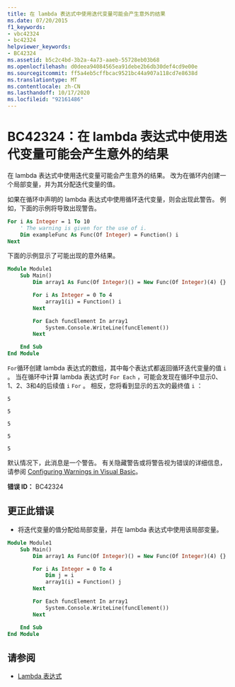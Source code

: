 ```yaml
---
title: 在 lambda 表达式中使用迭代变量可能会产生意外的结果
ms.date: 07/20/2015
f1_keywords:
- vbc42324
- bc42324
helpviewer_keywords:
- BC42324
ms.assetid: b5c2c4bd-3b2a-4a73-aaeb-55728eb03b68
ms.openlocfilehash: d0deea94084565ea91debe2b6db30def4cd9e00e
ms.sourcegitcommit: ff5a4eb5cffbcac9521bc44a907a118cd7e8638d
ms.translationtype: MT
ms.contentlocale: zh-CN
ms.lasthandoff: 10/17/2020
ms.locfileid: "92161486"
---
```

# <a name="bc42324-using-the-iteration-variable-in-a-lambda-expression-may-have-unexpected-results"></a>BC42324：在 lambda 表达式中使用迭代变量可能会产生意外的结果

在 lambda 表达式中使用迭代变量可能会产生意外的结果。 改为在循环内创建一个局部变量，并为其分配迭代变量的值。

 如果在循环中声明的 lambda 表达式中使用循环迭代变量，则会出现此警告。 例如，下面的示例将导致出现警告。

```vb
For i As Integer = 1 To 10
    ' The warning is given for the use of i.
    Dim exampleFunc As Func(Of Integer) = Function() i
Next
```

 下面的示例显示了可能出现的意外结果。

```vb
Module Module1
    Sub Main()
        Dim array1 As Func(Of Integer)() = New Func(Of Integer)(4) {}

        For i As Integer = 0 To 4
            array1(i) = Function() i
        Next

        For Each funcElement In array1
            System.Console.WriteLine(funcElement())
        Next

    End Sub
End Module
```

 `For`循环创建 lambda 表达式的数组，其中每个表达式都返回循环迭代变量的值 `i` 。 当在循环中计算 lambda 表达式时 `For Each` ，可能会发现在循环中显示0、1、2、3和4的后续值 `i` `For` 。 相反，您将看到显示的五次的最终值 `i` ：

 `5`

 `5`

 `5`

 `5`

 `5`

 默认情况下，此消息是一个警告。 有关隐藏警告或将警告视为错误的详细信息，请参阅 [Configuring Warnings in Visual Basic](/visualstudio/ide/configuring-warnings-in-visual-basic)。

 **错误 ID：** BC42324

## <a name="to-correct-this-error"></a>更正此错误

- 将迭代变量的值分配给局部变量，并在 lambda 表达式中使用该局部变量。

```vb
Module Module1
    Sub Main()
        Dim array1 As Func(Of Integer)() = New Func(Of Integer)(4) {}

        For i As Integer = 0 To 4
            Dim j = i
            array1(i) = Function() j
        Next

        For Each funcElement In array1
            System.Console.WriteLine(funcElement())
        Next

    End Sub
End Module
```

## <a name="see-also"></a>请参阅

- [Lambda 表达式](../../programming-guide/language-features/procedures/lambda-expressions.md)
